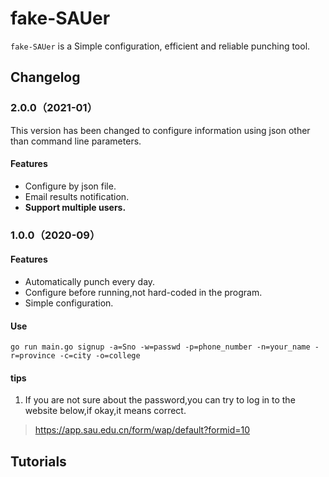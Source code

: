 # fake-SAUer

`fake-SAUer` is a Simple configuration, efficient and reliable punching tool.

## Changelog

### 2.0.0（2021-01）

This version has been changed to configure information using json other than command line parameters.

#### Features

- Configure by json file.
- Email results notification.
- **Support multiple users.**

### 1.0.0（2020-09）

#### Features

- Automatically punch every day.
- Configure before running,not hard-coded in the program.
- Simple configuration.

#### Use

```shell
go run main.go signup -a=Sno -w=passwd -p=phone_number -n=your_name -r=province -c=city -o=college
```

#### tips

1. If you are not sure about the password,you can try to log in to the website below,if okay,it means correct.

> https://app.sau.edu.cn/form/wap/default?formid=10

## Tutorials

[Blog]: https://kcode.icu/	"MyBlog"

